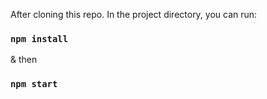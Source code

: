 After cloning this repo.
In the project directory, you can run:

### `npm install`
& then
### `npm start`

